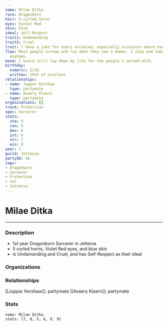 ```yaml
---
name: Milae Ditka
race: Dragonborn
hair: 5 curled horns
eyes: Violet Red
skin: blue
ideal: Self-Respect
trait1: Undemanding
trait2: Cruel
trait: I have a joke for every occasion, especially occasions where humor is inappropriate.
flaw: Most people scream and run when they see a demon. I stop and take notes on its
  anatomy.
bond: I would still lay down my life for the people I served with.
birthday:
  numeric: 2/19
  written: 19th of Corelent
relationships:
- name: Juppar Kershaw
  type: partymate
- name: Avaery Klaern
  type: partymate
organizations: []
track: Protection
spec: Sorcerer
stats:
  cha: 9
  con: 5
  dex: 8
  int: 6
  str: 7
  wis: 9
year: 1
guild: Jettenia
partyID: 66
tags:
- Dragonborn
- Sorcerer
- Protection
- 1st
- Jettenia
---
```

# Milae Ditka
---
### Description
- 1st year Dragonborn Sorcerer in Jettenia
- 5 curled horns, Violet Red eyes, and blue skin
- Is Undemanding and Cruel, and has Self-Respect as their ideal

### Organizations
### Relationships
[[Juppar Kershaw]]: partymate
[[Avaery Klaern]]: partymate
### Stats
```statblock
name: Milae Ditka
stats: [7, 8, 5, 6, 9, 9]
```